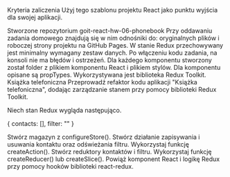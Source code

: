 Kryteria zaliczenia
Użyj tego szablonu projektu React jako punktu wyjścia dla swojej aplikacji.

Stworzone repozytorium goit-react-hw-06-phonebook
Przy oddawaniu zadania domowego znajdują się w nim odnośniki do: oryginalnych plików i roboczej strony projektu na GitHub Pages.
W stanie Redux przechowywany jest minimalny wymagany zestaw danych.
Po włączeniu kodu zadania, na konsoli nie ma błędów i ostrzeżeń.
Dla każdego komponentu stworzony został folder z plikiem komponentu React i plikiem stylów.
Dla komponentu opisane są propTypes.
Wykorzystywana jest biblioteka Redux Toolkit.
Książka telefoniczna
Przeprowadź refaktor kodu aplikacji "Książka telefoniczna", dodając zarządzanie stanem przy pomocy biblioteki Redux Toolkit.

Niech stan Redux wygląda następująco.

{
  contacts: [],
  filter: ""
}

Stwórz magazyn z configureStore().
Stwórz działanie zapisywania i usuwania kontaktu oraz odświeżania filtru. Wykorzystaj funkcję createAction().
Stwórz reduktory kontaktów i filtru. Wykorzystaj funkcję createReducer() lub createSlice().
Powiąż komponent React i logikę Redux przy pomocy hooków biblioteki react-redux.

